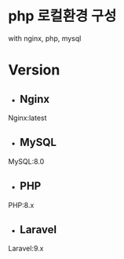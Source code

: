 # php 로컬환경 구성
with nginx, php, mysql


# Version
- ## Nginx
Nginx:latest

- ## MySQL
MySQL:8.0

- ## PHP
PHP:8.x

- ## Laravel
Laravel:9.x


